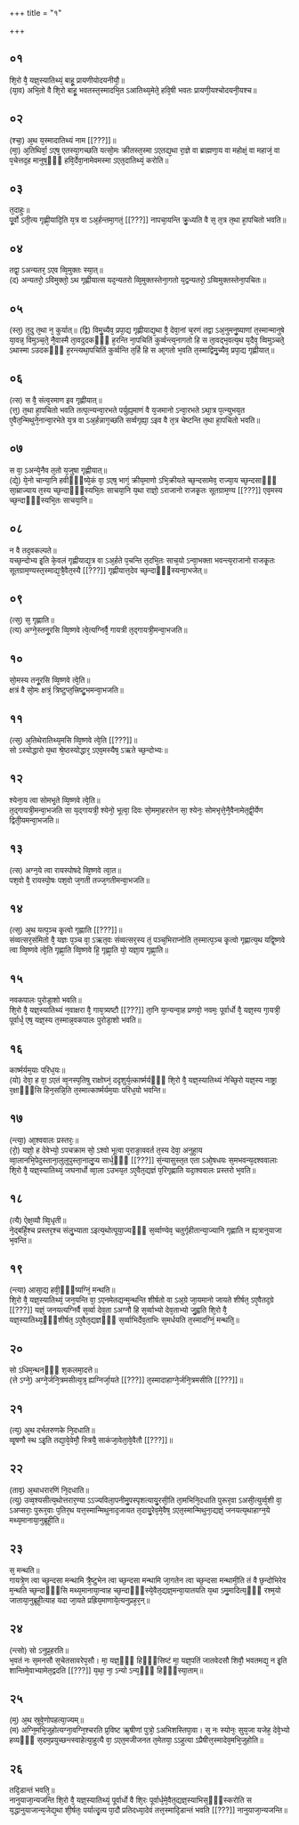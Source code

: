 +++
title = "१"

+++
## ०१
शि᳘रो वै᳘ यज्ञ᳘स्यातिथ्यं᳘ बाहू᳘ प्रायणीयोदयनीयौ᳘॥  
(या᳘व) अभि᳘तो वै शि᳘रो बाहू᳘ भवतस्त᳘स्मादभि᳘त ऽआतिथ्य᳘मेते᳘ हवि᳘षी भवतः प्रायणी᳘यश्चोदयनी᳘यश्च॥  
## ०२
(श्चा᳘) अ᳘थ य᳘स्मादातिथ्यं नाम [[???]]॥  
(मा᳘) अ᳘तिथिर्वा᳘ ऽएष᳘ एतस्या᳘गच्छति यत्सो᳘मः क्रीतस्त᳘स्मा ऽएतद्य᳘था रा᳘ज्ञे वा ब्राह्मणा᳘य वा महोक्षं᳘ वा महाजं᳘ वा प᳘चेत्तद᳘ह मानुष᳘ᳫँ᳘ हवि᳘र्देवा᳘नामेवमस्मा ऽएत᳘दातिथ्यं᳘ करोति॥  
## ०३
त᳘दाहुः॥  
पू᳘र्वो ऽती᳘त्य गृह्णी᳘यादि᳘ति य᳘त्र वा ऽअ᳘र्हन्तमा᳘गतं᳘ [[???]] नापचा᳘यन्ति क्रु᳘ध्यति वै स᳘ त᳘त्र त᳘था हा᳘पचितो भवति॥  
## ०४
तद्वा᳘ ऽअन्यतर᳘ ऽएव व्वि᳘मुक्तः स्या᳘त्॥  
(द) अन्यतरो᳘ ऽविमुक्तो᳘ ऽथ गृह्णीयात्स यद᳘न्यतरो व्वि᳘मुक्तस्तेना᳘गतो य᳘द्वन्यतरो᳘ ऽव्विमुक्तस्तेना᳘पचितः॥  
## ०५
(स्त᳘) त᳘दु त᳘था न᳘ कुर्यात्॥ 
(द्वि) विमु᳘च्यैव᳘ प्रपा᳘द्य गृह्णीयाद्य᳘था वै᳘ देवा᳘नां च᳘रणं तद्वा ऽअ᳘नुमनु᳘ष्याणां त᳘स्मान्मानुषे या᳘वन्न᳘ विमुञ्च᳘ते᳘ नै᳘वास्मै ता᳘वदुदकᳫं᳭ ह᳘रन्ति ना᳘पचितिं कुर्व्वन्त्य᳘नागतो हि स ता᳘वद्भ᳘वत्य᳘थ य᳘दैव᳘ व्विमुञ्चते᳘ ऽथास्मा ऽउदकᳫं᳭ ह᳘रन्त्यथा᳘पचितिं कुर्व्वन्ति त᳘र्हि हि स आ᳘गतो भ᳘वति त᳘स्माद्विमु᳘च्यैव᳘ प्रपा᳘द्य गृह्णीयात्॥  
## ०६
(त्स) स वै᳘ संत्व᳘रमाण इव गृह्णीयात्॥  
(त्त᳘) त᳘था हा᳘पचितो भवति तत्प᳘त्न्यन्वा᳘रभते पर्युह्य᳘माणं वै य᳘जमानो ऽन्वा᳘रभते ऽथा᳘त्र प᳘त्न्युभय᳘त ए᳘वैत᳘न्मिथुने᳘नान्वा᳘रभेते य᳘त्र वा ऽअ᳘र्हन्नाग᳘च्छति सर्व्वगृह्या᳘ ऽइव वै त᳘त्र चेष्टन्ति त᳘था हा᳘पचितो भवति॥  
## ०७
स वा᳘ ऽअन्ये᳘नैव त᳘तो य᳘जुषा गृह्णीयात्॥  
(द्ये᳘) ये᳘नो चान्या᳘नि हवीᳫं᳭ष्ये᳘कं वा᳘ ऽएष᳘ भागं᳘ क्रीय᳘माणो ऽभि᳘क्रीयते च्छ᳘न्दसामेव᳘ राज्या᳘य च्छ᳘न्दसाᳫं᳭ सा᳘म्राज्याय त᳘स्य च्छ᳘न्दाᳫं᳭स्यभि᳘तः साचया᳘नि य᳘था राज्ञो᳘ ऽराजानो राजकृ᳘तः सूतग्राम᳘ण्य [[???]] एव᳘मस्य च्छ᳘न्दाᳫं᳭स्यभि᳘तः साचया᳘नि॥  
## ०८
न वै तद᳘वकल्पते॥  
यच्छ᳘न्दोभ्य इ᳘ति के᳘वलं गृह्णीयाद्य᳘त्र वा ऽअ᳘र्हते प᳘चन्ति त᳘दभि᳘तः साच᳘यो ऽन्वा᳘भक्ता भवन्त्य᳘राजानो राजकृ᳘तः सूतग्राम᳘ण्यस्त᳘स्माद्य᳘त्रै᳘वैत᳘स्यै [[???]] गृह्णीयात्त᳘देव च्छ᳘न्दाᳫं᳭स्यन्वा᳘भजेत्॥  
## ०९
(त्स᳘) स᳘ गृह्णाति॥  
(त्य) अग्ने᳘स्तनू᳘रसि व्वि᳘ष्णवे त्वे᳘त्यग्निर्वै᳘ गायत्री त᳘द्गायत्री᳘मन्वा᳘भजति॥  
## १०
सो᳘मस्य तनू᳘रसि व्वि᳘ष्णवे त्वे᳘ति॥  
क्षत्रं वै सो᳘मः क्षत्रं᳘ त्रिष्टुप्त᳘त्त्रिष्टु᳘भमन्वा᳘भजति॥  
## ११
(त्स᳘) अ᳘तिथेरातिथ्य᳘मसि व्वि᳘ष्णवे त्वे᳘ति [[???]]॥  
सो ऽस्योद्धारो य᳘था श्रे᳘ष्ठस्योद्धार᳘ ऽएव᳘मस्यैष᳘ ऽऋते च्छ᳘न्दोभ्यः॥  
## १२
श्येना᳘य त्वा सोमभृ᳘ते व्वि᳘ष्णवे त्वे᳘ति॥  
त᳘द्गायत्री᳘मन्वा᳘भजति सा य᳘द्गायत्री᳘ श्येनो᳘ भूत्वा᳘ दिवः सो᳘ममा᳘हरत्तेन सा᳘ श्येनः᳘ सोमभृत्ते᳘नै᳘वैनामेत᳘द्वी᳘र्येण द्विती᳘यमन्वा᳘भजति॥  
## १३
(त्स) अग्न᳘ये त्वा रायस्पोषदे व्वि᳘ष्णवे त्वा᳘त॥  
पश᳘वो वै᳘ रायस्पो᳘षः पश᳘वो ज᳘गती तज्ज᳘गतीमन्वा᳘भजति॥  
## १४
(त्स᳘) अ᳘थ यत्प᳘ञ्च कृ᳘त्वो गृह्णाति [[???]]॥  
संव्वत्सर᳘संमितो वै᳘ यज्ञः प᳘ञ्च वा᳘ ऽऋत᳘वः संव्वत्सर᳘स्य तं᳘ पञ्च᳘भिराप्नोति त᳘स्मात्प᳘ञ्च कृ᳘त्वो गृह्णात्य᳘थ यद्वि᳘ष्णवे त्वा व्वि᳘ष्णवे त्वे᳘ति गृह्णा᳘ति व्वि᳘ष्णवे हि᳘ गृह्णा᳘ति यो᳘ यज्ञा᳘य गृह्णा᳘ति॥  
## १५
नवकपालः पुरोडा᳘शो भवति॥  
शि᳘रो वै᳘ यज्ञ᳘स्यातिथ्यं न᳘वाक्षरा वै᳘ गाय᳘त्र्यष्टौ [[???]] ता᳘नि या᳘न्यन्वा᳘ह प्रणवो᳘ नवमः᳘ पूर्वार्धो वै᳘ यज्ञ᳘स्य गा᳘यत्री᳘ पूर्वार्ध᳘ एष᳘ यज्ञ᳘स्य त᳘स्मान्न᳘वकपालः पुरोडा᳘शो भवति॥  
## १६
कार्ष्मर्यम᳘याः परिध᳘यः॥  
(यो) देवा᳘ ह वा᳘ ऽएतं व्व᳘नस्प᳘तिषु राक्षोघ्नं᳘ ददृशुर्य᳘त्कार्ष्मर्यᳫं᳭ शि᳘रो वै᳘ यज्ञ᳘स्यातिथ्यं नेच्छि᳘रो यज्ञ᳘स्य नाष्ट्रा र᳘क्षाᳫं᳭सि हिन᳘सन्नि᳘ति त᳘स्मात्कार्ष्मर्यम᳘याः परिध᳘यो भवन्ति॥  
## १७
(न्त्या᳘) आ᳘श्ववालः प्रस्तरः᳘॥  
(रो᳘) यज्ञो᳘ ह देवेभ्यो᳘ ऽपचक्राम सो᳘ ऽश्वो भूत्वा प᳘राङा᳘ववर्त त᳘स्य देवा᳘ अनुहा᳘य व्वा᳘लानभि᳘पेदुस्ताना᳘लुलुपुस्ता᳘नालु᳘प्य सार्ध᳘ᳫं᳘ [[???]] सं᳘न्यासुस्त᳘त एता ऽओ᳘षधयः स᳘मभवन्य᳘दश्ववालाः शि᳘रो वै᳘ यज्ञ᳘स्यातिथ्यं᳘ जघनार्धो व्वा᳘ला ऽउभय᳘त ऽए᳘वैत᳘द्यज्ञं प᳘रिगृह्णाति यदा᳘श्ववालः प्रस्तरो भ᳘वति॥  
## १८
(त्यै) ऐक्ष᳘व्यौ व्वि᳘धृती॥  
ने᳘द्बर्हि᳘श्च प्रस्तर᳘श्च संलु᳘भ्याता ऽइत्य᳘थोत्पूया᳘ज्यᳫं᳭ स᳘र्व्वाण्येव᳘ चतुर्गृहीतान्या᳘ज्यानि गृह्णाति न ह्य᳘त्रानुयाजा भ᳘वन्ति॥  
## १९
(न्त्या) आसा᳘द्य हवी᳘ᳫं᳘ष्यग्निं᳘ मन्थति॥  
शि᳘रो वै᳘ यज्ञ᳘स्यातिथ्यं᳘ जन᳘यन्ति वा᳘ ऽएनमेतद्यन्म᳘न्थन्ति शीर्षतो वा ऽअ᳘ग्रे जा᳘यमानो जायते शीर्षत᳘ ऽए᳘वैतद᳘ग्रे [[???]] यज्ञं᳘ जनयत्यग्निर्वै स᳘र्व्वा देव᳘ता ऽअग्नौ हि स᳘र्व्वाभ्यो देव᳘ताभ्यो जु᳘ह्वति शि᳘रो वै᳘ यज्ञ᳘स्यातिथ्य᳘ᳫं᳘शीर्षत᳘ ऽए᳘वैत᳘द्यज्ञᳫं᳭ स᳘र्व्वाभिर्देव᳘ताभिः स᳘मर्धयति त᳘स्मादग्निं᳘ मन्थति᳘॥  
## २०
सो ऽधिम᳘न्थनᳫं᳭ श᳘कलमा᳘दत्ते॥  
(त्ते ऽग्ने᳘) अग्ने᳘र्जनि᳘त्रमसीत्य᳘त्र᳘ ह्यग्निर्जा᳘यते [[???]] त᳘स्मादाहाग्ने᳘र्जनि᳘त्रमसीति [[???]]॥  
## २१
(त्य᳘) अ᳘थ दर्भतरुणके नि᳘दधाति॥  
व्वृ᳘षणौ स्थ ऽइ᳘ति तद्या᳘वे᳘वेमौ᳘ स्त्रियै᳘ साकंजा᳘वेता᳘वे᳘वैतौ [[???]]॥  
## २२
(ताव᳘) अ᳘थाधरारणिं नि᳘दधाति॥  
(त्यु) उव्व᳘श्यसीत्य᳘थोत्तरार᳘ण्या ऽऽज्यविला᳘पनीमु᳘पस्पृशत्यायु᳘रसी᳘ति ता᳘मभिनि᳘दधाति पुरूर᳘वा ऽअसी᳘त्युर्व्व᳘शी वा᳘ ऽअप्सराः᳘ पुरूर᳘वाः प᳘तिर᳘थ यत्त᳘स्मान्मिथुनाद᳘जायत त᳘दायु᳘रेव᳘मे᳘वैष᳘ ऽएत᳘स्मान्मिथुना᳘द्यज्ञं᳘ जनयत्य᳘थाहाग्न᳘ये मथ्य᳘मानाया᳘नुब्रूही᳘ति॥  
## २३
स᳘ मन्थति॥  
गायत्रे᳘ण त्वा च्छ᳘न्दसा मन्थामि त्रै᳘ष्टुभेन त्वा च्छ᳘न्दसा मन्थामि जा᳘गतेन त्वा च्छ᳘न्दसा मन्थामी᳘ति तं वै छ᳘न्दोभिरेव म᳘न्थति च्छ᳘न्दाᳫं᳭सि मथ्य᳘मानाया᳘न्वाह च्छ᳘न्दाᳫं᳭स्ये᳘वैत᳘द्यज्ञ᳘मन्वा᳘यातयति य᳘था ऽमु᳘मादित्य᳘ᳫँ᳘ रश्म᳘यो जाताया᳘नुब्रूही᳘त्याह यदा जा᳘यते प्रह्रिय᳘माणाये᳘त्यनुप्रह᳘र᳘न्॥  
## २४
(न्त्सो) सो ऽनुप्र᳘हरति॥  
भ᳘वतं नः स᳘मनसौ स᳘चेतसावरेप᳘सौ। मा᳘ यज्ञ᳘ᳫँ᳘ हिᳫँ᳭सिष्टं मा᳘ यज्ञ᳘पतिं जातवेदसौ शिवौ᳘ भवतमद्य᳘ न इ᳘ति शान्तिमे᳘वाभ्यामेत᳘द्वदति [[???]] य᳘था᳘ ना᳘ ऽन्यो ऽन्य᳘ᳫँ᳘ हिᳫं᳭स्या᳘ताम्॥  
## २५
(म᳘) अ᳘थ स्रुवे᳘णोपहत्या᳘ज्यम्॥  
(म) अग्नि᳘मभि᳘जुहोत्यग्ना᳘वग्नि᳘श्चरति प्र᳘विष्ट ऋ᳘षीणां पुत्रो᳘ ऽअभिशस्तिपा᳘वा। स᳘ नः स्योनः᳘ सुय᳘जा यजेह᳘ देवे᳘भ्यो हव्यᳫँ᳭ स᳘दम᳘प्रयुच्छन्त्स्वाहेत्या᳘हुत्यै वा᳘ ऽएत᳘मजीजनत त᳘मेतया᳘ ऽऽहुत्या ऽप्रैषीत्त᳘स्मादेव᳘मभि᳘जुहोति॥  
## २६
तदि᳘डान्तं भवति᳘॥  
नानुयाजा᳘न्यजन्ति शि᳘रो वै᳘ यज्ञ᳘स्यातिथ्यं᳘ पूर्वार्धो वै शि᳘रः पूर्वार्ध᳘मे᳘वैत᳘द्यज्ञ᳘स्याभिस᳘ᳫं᳘स्करोति स य᳘द्धानुयाजान्य᳘जेद्य᳘था शी᳘र्षतः᳘ पर्यात्दृ᳘त्य पा᳘दौ प्रतिदध्या᳘देवं तत्त᳘स्मादि᳘डान्तं भवति [[???]] नानुयाजा᳘न्यजन्ति॥  
